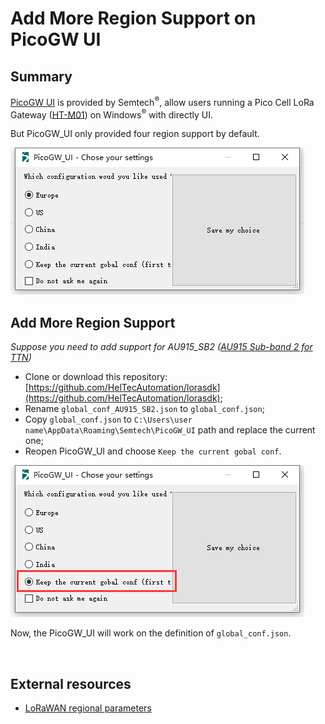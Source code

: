 # Add More Region Support on PicoGW UI

## Summary

[PicoGW UI](http://resource.heltec.cn/download/HT-M01/PicoGW_UI_Release_V1.0.3.4.zip) is provided by Semtech<sup>®</sup>, allow users running a Pico Cell LoRa Gateway ([HT-M01](https://heltec.org/project/ht-m01)) on Windows<sup>®</sup> with directly UI.

But PicoGW_UI only provided four region support by default.

![](img/add_region_on_picogw_ui/01.png)

## Add More Region Support

*Suppose you need to add support for AU915_SB2 ([AU915 Sub-band 2 for TTN](https://heltec-automation-docs.readthedocs.io/en/latest/general/sub_band_usage.html))*

- Clone or download this repository: [https://github.com/HelTecAutomation/lorasdk](https://github.com/HelTecAutomation/lorasdk);
-  Rename `global_conf_AU915_SB2.json` to `global_conf.json`;
- Copy `global_conf.json` to `C:\Users\user name\AppData\Roaming\Semtech\PicoGW_UI` path and replace the current one;
- Reopen PicoGW_UI and choose `Keep the current gobal conf`.

![](img/add_region_on_picogw_ui/02.png)

Now, the PicoGW_UI will work on the definition of `global_conf.json`.



&nbsp;

## External resources

- [LoRaWAN regional parameters](https://lora-alliance.org/sites/default/files/2018-04/lorawantm_regional_parameters_v1.1rb_-_final.pdf)